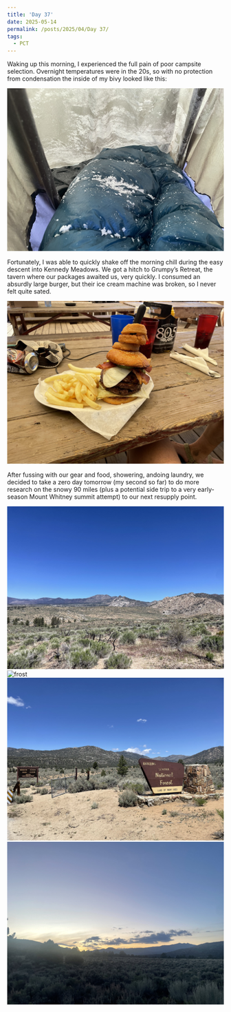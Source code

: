 ```yaml
---
title: 'Day 37'
date: 2025-05-14
permalink: /posts/2025/04/Day 37/
tags:
  - PCT
---
```


Waking up this morning, I experienced the full pain of poor campsite selection. Overnight temperatures were in the 20s, so with no protection from condensation the inside of my bivy looked like this:

![frost](/images/IMG_5265.jpeg)

Fortunately, I was able to quickly shake off the morning chill during the easy descent into Kennedy Meadows. We got a hitch to Grumpy’s Retreat, the tavern where our packages awaited us, very quickly. I consumed an absurdly large burger, but their ice cream machine was broken, so I never felt quite sated.

 ![burger](/images/IMG_5276.jpeg)

After fussing with our gear and food, showering, andoing laundry, we decided to take a zero day tomorrow (my second so far) to do more research on the snowy 90 miles (plus a potential side trip to a very early-season Mount Whitney summit attempt) to our next resupply point.

![frost](/images/IMG_5270.jpeg)
![frost](/images/IMG_5271.jpeg)
![frost](/images/IMG_5273.jpeg)
![frost](/images/IMG_5279.jpeg)